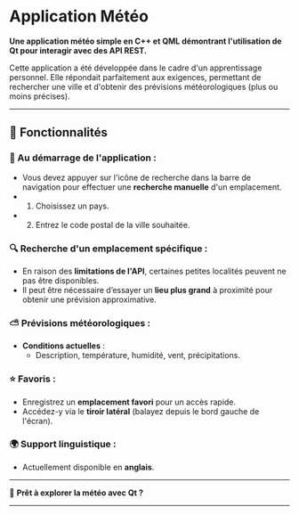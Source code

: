 # Application Météo  

**Une application météo simple en C++ et QML démontrant l'utilisation de Qt pour interagir avec des API REST.**  

Cette application a été développée dans le cadre d'un apprentissage personnel. Elle répondait parfaitement aux exigences, permettant de rechercher une ville et d'obtenir des prévisions météorologiques (plus ou moins précises).  

---
## 🌟 Fonctionnalités  

### 📍 Au démarrage de l'application :  
- Vous devez appuyer sur l'icône de recherche dans la barre de navigation pour effectuer une **recherche manuelle** d'un emplacement.  
- 1. Choisissez un pays.  
- 2. Entrez le code postal de la ville souhaitée.  

### 🔍 Recherche d'un emplacement spécifique :  
- En raison des **limitations de l'API**, certaines petites localités peuvent ne pas être disponibles.  
- Il peut être nécessaire d’essayer un **lieu plus grand** à proximité pour obtenir une prévision approximative.  

### ⛅ Prévisions météorologiques :  
- **Conditions actuelles** :  
  - Description, température, humidité, vent, précipitations.  

### ⭐ Favoris :  
- Enregistrez un **emplacement favori** pour un accès rapide.  
- Accédez-y via le **tiroir latéral** (balayez depuis le bord gauche de l'écran).  

### 🌍 Support linguistique :  
- Actuellement disponible en **anglais**.  

---

🚀 **Prêt à explorer la météo avec Qt ?**  

---
